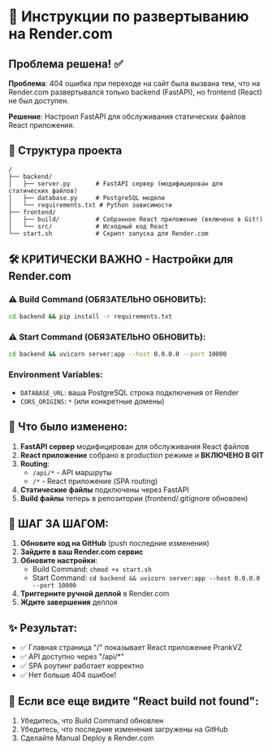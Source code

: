 # 🚀 Инструкции по развертыванию на Render.com

## Проблема решена! ✅

**Проблема**: 404 ошибка при переходе на сайт была вызвана тем, что на Render.com развертывался только backend (FastAPI), но frontend (React) не был доступен.

**Решение**: Настроил FastAPI для обслуживания статических файлов React приложения.

## 📁 Структура проекта
```
/
├── backend/
│   ├── server.py       # FastAPI сервер (модифицирован для статических файлов)
│   ├── database.py     # PostgreSQL модели
│   └── requirements.txt # Python зависимости
├── frontend/
│   ├── build/          # Собранное React приложение (включено в Git!)
│   └── src/            # Исходный код React
└── start.sh            # Скрипт запуска для Render.com
```

## 🛠️ КРИТИЧЕСКИ ВАЖНО - Настройки для Render.com

### ⚠️ Build Command (ОБЯЗАТЕЛЬНО ОБНОВИТЬ):
```bash
cd backend && pip install -r requirements.txt
```

### ⚠️ Start Command (ОБЯЗАТЕЛЬНО ОБНОВИТЬ):
```bash
cd backend && uvicorn server:app --host 0.0.0.0 --port 10000
```

### Environment Variables:
- `DATABASE_URL`: ваша PostgreSQL строка подключения от Render
- `CORS_ORIGINS`: `*` (или конкретные домены)

## 🔧 Что было изменено:

1. **FastAPI сервер** модифицирован для обслуживания React файлов
2. **React приложение** собрано в production режиме и **ВКЛЮЧЕНО В GIT**
3. **Routing**: 
   - `/api/*` - API маршруты
   - `/*` - React приложение (SPA routing)
4. **Статические файлы** подключены через FastAPI
5. **Build файлы** теперь в репозитории (frontend/.gitignore обновлен)

## 🚀 ШАГ ЗА ШАГОМ:

1. **Обновите код на GitHub** (push последние изменения)
2. **Зайдите в ваш Render.com сервис** 
3. **Обновите настройки**:
   - Build Command: `chmod +x start.sh`
   - Start Command: `cd backend && uvicorn server:app --host 0.0.0.0 --port 10000`
4. **Триггерните ручной деплой** в Render.com
5. **Ждите завершения** деплоя

## ✨ Результат:
- ✅ Главная страница "/" показывает React приложение PrankVZ
- ✅ API доступно через "/api/*"
- ✅ SPA роутинг работает корректно
- ✅ Нет больше 404 ошибок!

## 🐛 Если все еще видите "React build not found":
1. Убедитесь, что Build Command обновлен
2. Убедитесь, что последние изменения загружены на GitHub
3. Сделайте Manual Deploy в Render.com